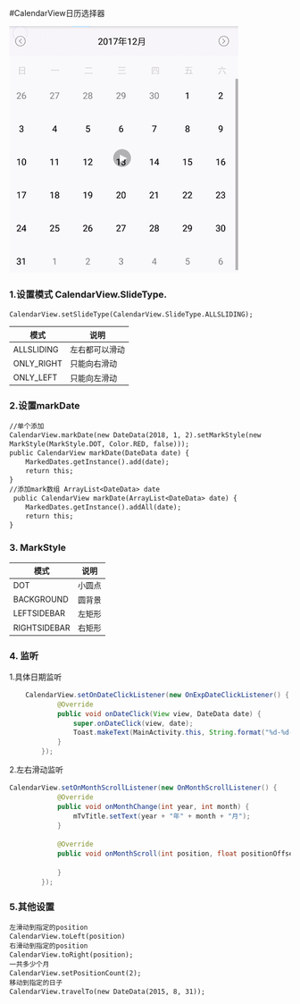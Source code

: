#CalendarView日历选择器

![](https://github.com/Jayqiu/CalendarView/blob/master/GIF.gif)
### 1.设置模式 CalendarView.SlideType.
	CalendarView.setSlideType(CalendarView.SlideType.ALLSLIDING);

|模式|说明|
|----|----|
|ALLSLIDING|左右都可以滑动|
|ONLY_RIGHT|只能向右滑动|
|ONLY_LEFT|只能向左滑动|

### 2.设置markDate
	//单个添加
	CalendarView.markDate(new DateData(2018, 1, 2).setMarkStyle(new MarkStyle(MarkStyle.DOT, Color.RED, false)));
 	public CalendarView markDate(DateData date) {
        MarkedDates.getInstance().add(date);
        return this;
    }
	//添加mark数组 ArrayList<DateData> date
	 public CalendarView markDate(ArrayList<DateData> date) {
        MarkedDates.getInstance().addAll(date);
        return this;
    }

### 3. MarkStyle

|模式|说明|
|----|----|
|DOT|小圆点|
|BACKGROUND|圆背景|
|LEFTSIDEBAR|左矩形|
|RIGHTSIDEBAR|右矩形|

### 4. 监听
1.具体日期监听

```java
	CalendarView.setOnDateClickListener(new OnExpDateClickListener() {
            @Override
            public void onDateClick(View view, DateData date) {
                super.onDateClick(view, date);
                Toast.makeText(MainActivity.this, String.format("%d-%d-%d",date.getYear(), date.getMonth(), 			date.getDay()), Toast.LENGTH_SHORT).show();
            }
        });
```

2.左右滑动监听

```java
CalendarView.setOnMonthScrollListener(new OnMonthScrollListener() {
            @Override
            public void onMonthChange(int year, int month) {
                mTvTitle.setText(year + "年" + month + "月");
            }

            @Override
            public void onMonthScroll(int position, float positionOffset) {

            }
        });
```
### 5.其他设置
	左滑动到指定的position
	CalendarView.toLeft(position)
	右滑动到指定的position
	CalendarView.toRight(position);
	一共多少个月
	CalendarView.setPositionCount(2);
	移动到指定的日子
	CalendarView.travelTo(new DateData(2015, 8, 31));

